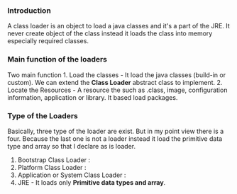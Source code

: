 ### Introduction

A class loader is an object to load a java classes and it's a part of the JRE. It never create object of the class instead it loads the class into memory especially required classes.

### Main function of the loaders

Two main function
	1. Load the classes - It load the java classes (build-in or custom). We can extend the  **Class Loader** abstract class to implement.
	2. Locate the Resources - A resource the such as .class, image, configuration information, application or library. It based load packages.

### Type of the Loaders

Basically, three type of the loader are exist. But in my point view there is a four. Because the last one is not a loader instead it load the primitive data type and array so that I declare as is loader.

1. Bootstrap Class Loader : 
2. Platform Class Loader :
3. Application or System Class Loader : 
4. JRE - It loads only **Primitive data types and array**.